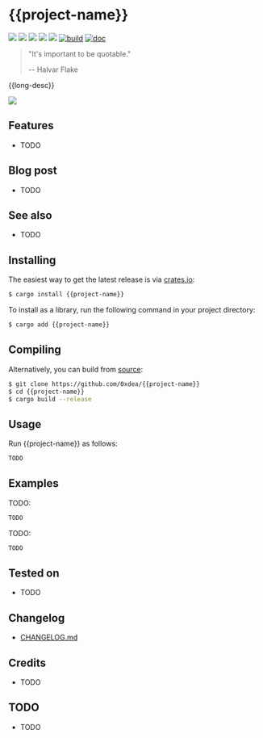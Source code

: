 # {{project-name}}

[![](https://img.shields.io/github/stars/0xdea/{{project-name}}.svg?style=flat&color=yellow)](https://github.com/0xdea/{{project-name}})
[![](https://img.shields.io/crates/v/{{project-name}}?style=flat&color=green)](https://crates.io/crates/{{project-name}})
[![](https://img.shields.io/crates/d/{{project-name}}?style=flat&color=red)](https://crates.io/crates/{{project-name}})
[![](https://img.shields.io/badge/twitter-%400xdea-blue.svg)](https://twitter.com/0xdea)
[![](https://img.shields.io/badge/mastodon-%40raptor-purple.svg)](https://infosec.exchange/@raptor)
[![build](https://github.com/0xdea/{{project-name}}/actions/workflows/build.yml/badge.svg)](https://github.com/0xdea/{{project-name}}/actions/workflows/build.yml)
[![doc](https://github.com/0xdea/{{project-name}}/actions/workflows/doc.yml/badge.svg)](https://github.com/0xdea/{{project-name}}/actions/workflows/doc.yml)

> "It's important to be quotable."
>
> -- Halvar Flake

{{long-desc}}

![](https://raw.githubusercontent.com/0xdea/{{project-name}}/master/.img/screen01.png)

## Features

* TODO

## Blog post

* TODO

## See also

* TODO

## Installing

The easiest way to get the latest release is via [crates.io](https://crates.io/crates/{{project-name}}):

```sh
$ cargo install {{project-name}}
```

To install as a library, run the following command in your project directory:

```sh
$ cargo add {{project-name}}
```

## Compiling

Alternatively, you can build from [source](https://github.com/0xdea/{{project-name}}):

```sh
$ git clone https://github.com/0xdea/{{project-name}}
$ cd {{project-name}}
$ cargo build --release
```

## Usage

Run {{project-name}} as follows:

```sh
TODO
```

## Examples

TODO:

```sh
TODO
```

TODO:

```sh
TODO
```

## Tested on

* TODO

## Changelog

* [CHANGELOG.md](CHANGELOG.md)

## Credits

* TODO

## TODO

* TODO
